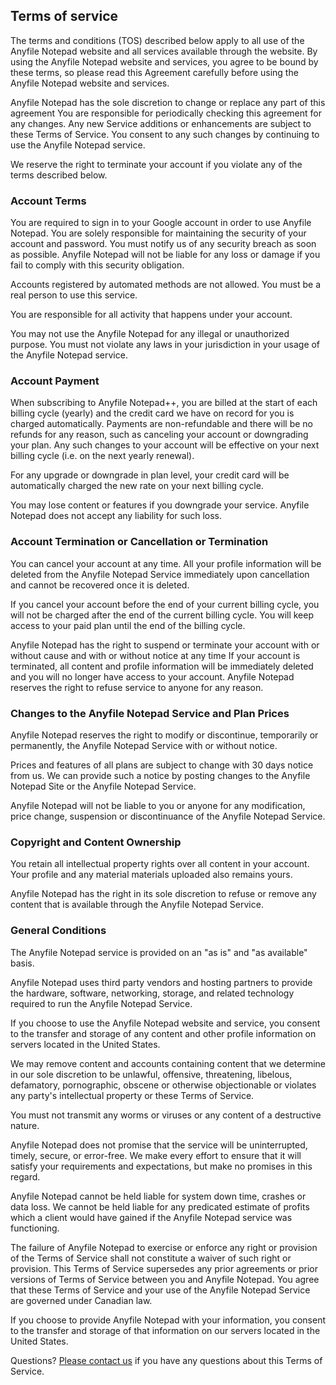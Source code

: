 ## Terms of service

The terms and conditions (TOS) described below apply to all use of the Anyfile Notepad website and all services available through the website. By using the Anyfile Notepad website and services, you agree to be bound by these terms, so please read this Agreement carefully before using the Anyfile Notepad website and services.

Anyfile Notepad has the sole discretion to change or replace any part of this agreement You are responsible for periodically checking this agreement for any changes. Any new Service additions or enhancements are subject to these Terms of Service. You consent to any such changes by continuing to use the Anyfile Notepad service.

We reserve the right to terminate your account if you violate any of the terms described below.

<h3>Account Terms</h3>

You are required to sign in to your Google account in order to use Anyfile Notepad. You are solely responsible for maintaining the security of your account and password. You must notify us of any security breach as soon as possible. Anyfile Notepad will not be liable for any loss or damage if you fail to comply with this security obligation.

Accounts registered by automated methods are not allowed. You must be a real person to use this service.

You are responsible for all activity that happens under your account.

You may not use the Anyfile Notepad for any illegal or unauthorized purpose. You must not violate any laws in your jurisdiction in your usage of the Anyfile Notepad service.

<h3>Account Payment</h3>

When subscribing to Anyfile Notepad++, you are billed at the start of each billing cycle (yearly) and the credit card we have on record for you is charged automatically. Payments are non-refundable and there will be no refunds for any reason, such as canceling your account or downgrading your plan. Any such changes to your account will be effective on your next billing cycle (i.e. on the next yearly renewal).

For any upgrade or downgrade in plan level, your credit card will be automatically charged the new rate on your next billing cycle.

You may lose content or features if you downgrade your service. Anyfile Notepad does not accept any liability for such loss.

<h3>Account Termination or Cancellation or Termination</h3>

You can cancel your account at any time. All your profile information will be deleted from the Anyfile Notepad Service immediately upon cancellation and cannot be recovered once it is deleted.

If you cancel your account before the end of your current billing cycle, you will not be charged after the end of the current billing cycle. You will keep access to your paid plan until the end of the billing cycle.

Anyfile Notepad has the right to suspend or terminate your account with or without cause and with or without notice at any time If your account is terminated, all content and profile information will be immediately deleted and you will no longer have access to your account. Anyfile Notepad reserves the right to refuse service to anyone for any reason.

<h3>Changes to the Anyfile Notepad Service and Plan Prices</h3>

Anyfile Notepad reserves the right to modify or discontinue, temporarily or permanently, the Anyfile Notepad Service with or without notice.

Prices and features of all plans are subject to change with 30 days notice from us. We can provide such a notice by posting changes to the Anyfile Notepad Site or the Anyfile Notepad Service.

Anyfile Notepad will not be liable to you or anyone for any modification, price change, suspension or discontinuance of the Anyfile Notepad Service.

<h3>Copyright and Content Ownership</h3>

You retain all intellectual property rights over all content in your account. Your profile and any material materials uploaded also remains yours.

Anyfile Notepad has the right in its sole discretion to refuse or remove any content that is available through the Anyfile Notepad Service.

<h3>General Conditions</h3>

The Anyfile Notepad service is provided on an "as is" and "as available" basis.

Anyfile Notepad uses third party vendors and hosting partners to provide the hardware, software, networking, storage, and related technology required to run the Anyfile Notepad Service.

If you choose to use the Anyfile Notepad website and service, you consent to the transfer and storage of any content and other profile information on servers located in the United States.

We may remove content and accounts containing content that we determine in our sole discretion to be unlawful, offensive, threatening, libelous, defamatory, pornographic, obscene or otherwise objectionable or violates any party's intellectual property or these Terms of Service.

You must not transmit any worms or viruses or any content of a destructive nature.

Anyfile Notepad does not promise that the service will be uninterrupted, timely, secure, or error-free. We make every effort to ensure that it will satisfy your requirements and expectations, but make no promises in this regard.

Anyfile Notepad cannot be held liable for system down time, crashes or data loss. We cannot be held liable for any predicated estimate of profits which a client would have gained if the Anyfile Notepad service was functioning.

The failure of Anyfile Notepad to exercise or enforce any right or provision of the Terms of Service shall not constitute a waiver of such right or provision. This Terms of Service supersedes any prior agreements or prior versions of Terms of Service between you and Anyfile Notepad. You agree that these Terms of Service and your use of the Anyfile Notepad Service are governed under Canadian law.

If you choose to provide Anyfile Notepad with your information, you consent to the transfer and storage of that information on our servers located in the United States.

Questions?
<a href="/site/contact.html">Please contact us</a> if you have any questions about this Terms of Service.

<!--- end panel -->


